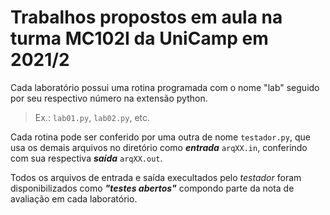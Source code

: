 # 
# Trabalhos propostos em aula na turma MC102I da UniCamp em 2021/2

Cada laboratório possui uma rotina programada com o nome "lab" seguido por seu respectivo número na extensão python.

> Ex.: ``lab01.py``, ``lab02.py``, etc.

Cada rotina pode ser conferido por uma outra de nome ``testador.py``, que usa os demais arquivos no diretório como ***entrada*** ``arqXX.in``, conferindo com sua respectiva ***saída*** ``arqXX.out``.

Todos os arquivos de entrada e saída execultados pelo *testador* foram disponibilizados como ***"testes abertos"*** compondo parte da nota de avaliação em cada laboratório.
#
